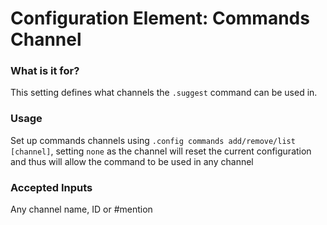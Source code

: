 # Configuration Element: Commands Channel

### What is it for?
This setting defines what channels the `.suggest` command can be used in. 

### Usage
Set up commands channels using `.config commands add/remove/list [channel]`, setting `none` as the channel will reset the current configuration and thus will allow the command to be used in any channel

### Accepted Inputs
Any channel name, ID or #mention

